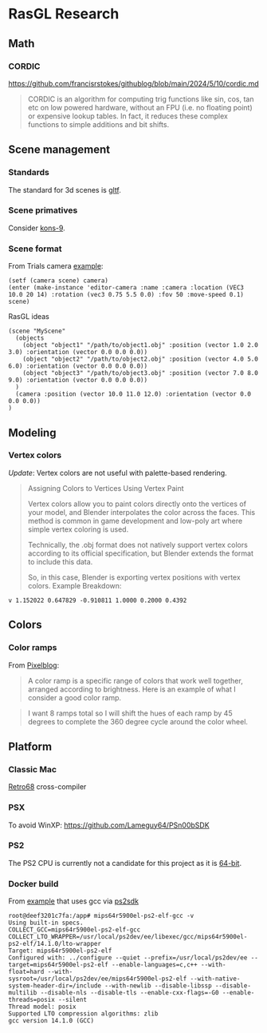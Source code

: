 # RasGL Research

## Math

### CORDIC

https://github.com/francisrstokes/githublog/blob/main/2024/5/10/cordic.md

> CORDIC is an algorithm for computing trig functions like sin, cos, tan etc on low powered hardware, without an FPU (i.e. no floating point) or expensive lookup tables. In fact, it reduces these complex functions to simple additions and bit shifts.

## Scene management

### Standards

The standard for 3d scenes is [gltf](https://github.com/KhronosGroup/glTF/blob/main/specification/2.0/figures/gltfOverview-2.0.0d.png).

### Scene primatives

Consider [kons-9](https://kaveh808.github.io/kons-9/#KONS-9:@POINT%20MGL-PAX:SECTION).

### Scene format

From Trials camera [example](https://github.com/Shirakumo/trial/blob/ee2b107d5f21f089e8a78fb7e4272b26e9ada99b/examples/scene-loader.lisp#L52):

```
(setf (camera scene) camera)
(enter (make-instance 'editor-camera :name :camera :location (VEC3 10.0 20 14) :rotation (vec3 0.75 5.5 0.0) :fov 50 :move-speed 0.1) scene)

```

RasGL ideas

```
(scene "MyScene"
  (objects
    (object "object1" "/path/to/object1.obj" :position (vector 1.0 2.0 3.0) :orientation (vector 0.0 0.0 0.0))
    (object "object2" "/path/to/object2.obj" :position (vector 4.0 5.0 6.0) :orientation (vector 0.0 0.0 0.0))
    (object "object3" "/path/to/object3.obj" :position (vector 7.0 8.0 9.0) :orientation (vector 0.0 0.0 0.0))
  )
  (camera :position (vector 10.0 11.0 12.0) :orientation (vector 0.0 0.0 0.0))
)
```

## Modeling

### Vertex colors

*Update*: Vertex colors are not useful with palette-based rendering.

> Assigning Colors to Vertices Using Vertex Paint
>
> Vertex colors allow you to paint colors directly onto the vertices of your model, and Blender interpolates the color across the faces. This method is common in game development and low-poly art where simple vertex coloring is used.
>
> Technically, the .obj format does not natively support vertex colors according to its official specification, but Blender extends the format to include this data.
>
> So, in this case, Blender is exporting vertex positions with vertex colors.
> Example Breakdown:

```plaintext
v 1.152022 0.647829 -0.910811 1.0000 0.2000 0.4392
```

## Colors

### Color ramps

From [Pixelblog](https://www.slynyrd.com/blog/2018/1/10/pixelblog-1-color-palettes):

> A color ramp is a specific range of colors that work well together, arranged according to brightness. Here is an example of what I consider a good color ramp.

> I want 8 ramps total so I will shift the hues of each ramp by 45 degrees to complete the 360 degree cycle around the color wheel.

## Platform

### Classic Mac

[Retro68](https://github.com/autc04/Retro68) cross-compiler

### PSX

To avoid WinXP: https://github.com/Lameguy64/PSn00bSDK

### PS2

The PS2 CPU is currently not a candidate for this project as it is [64-bit](https://en.wikipedia.org/wiki/R5000#Derivatives).

### Docker build

From [example](https://github.com/longjoel/ultimate-homebrew/blob/main/PS2.Dockerfile) that uses gcc via [ps2sdk](https://github.com/ps2dev/ps2sdk)

```
root@deef3201c7fa:/app# mips64r5900el-ps2-elf-gcc -v
Using built-in specs.
COLLECT_GCC=mips64r5900el-ps2-elf-gcc
COLLECT_LTO_WRAPPER=/usr/local/ps2dev/ee/libexec/gcc/mips64r5900el-ps2-elf/14.1.0/lto-wrapper
Target: mips64r5900el-ps2-elf
Configured with: ../configure --quiet --prefix=/usr/local/ps2dev/ee --target=mips64r5900el-ps2-elf --enable-languages=c,c++ --with-float=hard --with-
sysroot=/usr/local/ps2dev/ee/mips64r5900el-ps2-elf --with-native-system-header-dir=/include --with-newlib --disable-libssp --disable-multilib --disable-nls --disable-tls --enable-cxx-flags=-G0 --enable-threads=posix --silent
Thread model: posix
Supported LTO compression algorithms: zlib
gcc version 14.1.0 (GCC)
```
